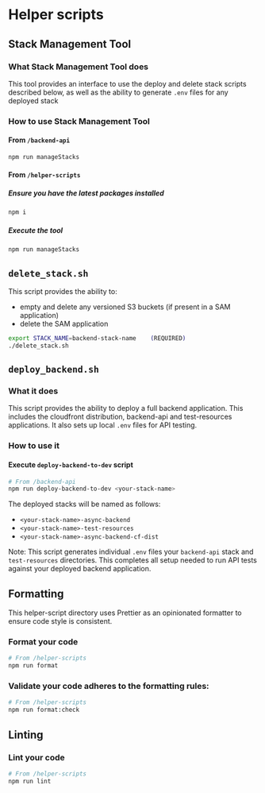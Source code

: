 # Helper scripts

## Stack Management Tool

### What Stack Management Tool does

This tool provides an interface to use the deploy and delete stack scripts described below, as well as the ability to generate `.env` files for
any deployed stack

### How to use Stack Management Tool

#### From `/backend-api`

```zsh
npm run manageStacks
```

#### From `/helper-scripts`

##### Ensure you have the latest packages installed

```zsh
npm i
```

##### Execute the tool

```zsh
npm run manageStacks
```

## `delete_stack.sh`

This script provides the ability to:

- empty and delete any versioned S3 buckets (if present in a SAM application)
- delete the SAM application

```bash
export STACK_NAME=backend-stack-name    (REQUIRED)
./delete_stack.sh
```

## `deploy_backend.sh`

### What it does

This script provides the ability to deploy a full backend application. This includes the cloudfront distribution, backend-api and test-resources applications. It also sets up local `.env` files for API testing.

### How to use it

#### Execute `deploy-backend-to-dev` script

```bash
# From /backend-api
npm run deploy-backend-to-dev <your-stack-name>
```

The deployed stacks will be named as follows:

- `<your-stack-name>-async-backend`
- `<your-stack-name>-test-resources`
- `<your-stack-name>-async-backend-cf-dist`

Note: This script generates individual `.env` files your `backend-api` stack and `test-resources` directories. This completes all setup needed to run API tests against your deployed backend application.

## Formatting

This helper-script directory uses Prettier as an opinionated formatter to ensure code style is consistent.

### Format your code

```zsh
# From /helper-scripts
npm run format
```

### Validate your code adheres to the formatting rules:

```zsh
# From /helper-scripts
npm run format:check
```

## Linting

### Lint your code

```zsh
# From /helper-scripts
npm run lint
```
